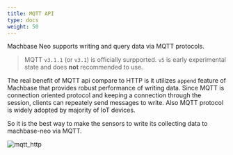 ```yaml
---
title: MQTT API
type: docs
weight: 50
---
```



Machbase Neo supports writing and query data via MQTT protocols. 

> MQTT `v3.1.1` (or `v3.1`) is officially surpported. `v5` is early experimental state and does **not** recommended to use.

The real benefit of MQTT api compare to HTTP is it utilizes `append` feature of Machbase that provides robust performance of writing data.
Since MQTT is connection oriented protocol and keeping a connection through the session, clients can repeately send messages to write.
Also MQTT protocol is widely adopted by majority of IoT devices.

So it is the best way to make the sensors to write its collecting data to machbase-neo via MQTT.

![mqtt_http](/images/interfaces.jpg)
